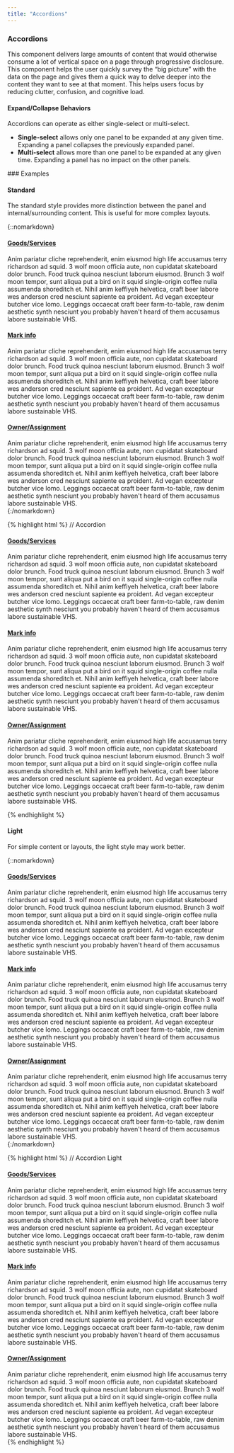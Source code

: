 ```yaml
---
title: "Accordions"
---
```


<div class="pl-pattern">
<h3>Accordions</h3>

This component delivers large amounts of content that would otherwise consume a lot of vertical space on a page through progressive disclosure. This component helps the user quickly survey the “big picture” with the data on the page and gives them a quick way to delve deeper into the content they want to see at that moment. This helps users focus by reducing clutter, confusion, and cognitive load.

#### Expand/Collapse Behaviors

Accordions can operate as either single-select or multi-select.

- __Single-select__ allows only one panel to be expanded at any given time. Expanding a panel collapses the previously expanded panel.
- __Multi-select__ allows more than one panel to be expanded at any given time. Expanding a panel has no impact on the other panels.

</div>

<div class="pl-pattern">
### Examples

#### Standard

The standard style provides more distinction between the panel and internal/surrounding content. This is useful for more complex layouts.

{::nomarkdown}
<div class="pl-preview">
<div class="panel-group" id="accordion" role="tablist">
  <div class="panel panel-default">
    <div class="panel-heading" role="tab" id="headingOne">
      <h4 class="panel-title">
        <a role="button" data-toggle="collapse" data-parent="#accordion" href="#collapseOne" aria-expanded="true" aria-controls="collapseOne"><i class="fa fa-angle-right fa-fw"></i>
        Goods/Services</a>
      </h4>
    </div>
    <div id="collapseOne" class="panel-collapse collapse in" role="tabpanel" aria-labelledby="headingOne">
      <div class="panel-body">
        Anim pariatur cliche reprehenderit, enim eiusmod high life accusamus terry richardson ad squid. 3 wolf moon officia aute, non cupidatat skateboard dolor brunch. Food truck quinoa nesciunt laborum eiusmod. Brunch 3 wolf moon tempor, sunt aliqua put a bird
        on it squid single-origin coffee nulla assumenda shoreditch et. Nihil anim keffiyeh helvetica, craft beer labore wes anderson cred nesciunt sapiente ea proident. Ad vegan excepteur butcher vice lomo. Leggings occaecat craft beer
        farm-to-table, raw denim aesthetic synth nesciunt you probably haven't heard of them accusamus labore sustainable VHS.
      </div>
    </div>
  </div>
  <div class="panel panel-default">
    <div class="panel-heading" role="tab" id="headingTwo">
      <h4 class="panel-title">
      <a role="button" data-toggle="collapse" data-parent="#accordion" href="#collapseTwo" aria-expanded="false" aria-controls="collapseTwo"><i class="fa fa-angle-right fa-fw"></i>
      Mark info</a>
      </h4>
    </div>
    <div id="collapseTwo" class="panel-collapse collapse" role="tabpanel" aria-labelledby="headingTwo">
      <div class="panel-body">
        Anim pariatur cliche reprehenderit, enim eiusmod high life accusamus terry richardson ad squid. 3 wolf moon officia aute, non cupidatat skateboard dolor brunch. Food truck quinoa nesciunt laborum eiusmod. Brunch 3 wolf moon tempor, sunt aliqua put a bird
        on it squid single-origin coffee nulla assumenda shoreditch et. Nihil anim keffiyeh helvetica, craft beer labore wes anderson cred nesciunt sapiente ea proident. Ad vegan excepteur butcher vice lomo. Leggings occaecat craft beer
        farm-to-table, raw denim aesthetic synth nesciunt you probably haven't heard of them accusamus labore sustainable VHS.
      </div>
    </div>
  </div>
  <div class="panel panel-default">
    <div class="panel-heading" role="tab" id="headingThree">
      <h4 class="panel-title">
        <a role="button" data-toggle="collapse" data-parent="#accordion" href="#collapseThree" aria-expanded="false" aria-controls="collapseThree"><i class="fa fa-angle-right fa-fw"></i>
        Owner/Assignment</a>
      </h4>
    </div>
    <div id="collapseThree" class="panel-collapse collapse" role="tabpanel" aria-labelledby="headingThree">
      <div class="panel-body">
      Anim pariatur cliche reprehenderit, enim eiusmod high life accusamus terry richardson ad squid. 3 wolf moon officia aute, non cupidatat skateboard dolor brunch. Food truck quinoa nesciunt laborum eiusmod. Brunch 3 wolf moon tempor, sunt aliqua put a bird on it squid single-origin coffee nulla assumenda shoreditch et. Nihil anim keffiyeh helvetica, craft beer labore wes anderson cred nesciunt sapiente ea proident. Ad vegan excepteur butcher vice lomo. Leggings occaecat craft beer farm-to-table, raw denim aesthetic synth nesciunt you probably haven't heard of them accusamus labore sustainable VHS.
      </div>
    </div>
  </div>
</div>

</div>
{:/nomarkdown}

{% highlight html %}
// Accordion
<div class="panel-group" id="accordion" role="tablist">
  <div class="panel panel-default">
    <div class="panel-heading" role="tab" id="headingOne">
      <h4 class="panel-title">
        <a role="button" data-toggle="collapse" data-parent="#accordion" href="#collapseOne" aria-expanded="true" aria-controls="collapseOne"><i class="fa fa-angle-right fa-fw"></i>
        Goods/Services</a>
      </h4>
    </div>
    <div id="collapseOne" class="panel-collapse collapse in" role="tabpanel" aria-labelledby="headingOne">
      <div class="panel-body">
        Anim pariatur cliche reprehenderit, enim eiusmod high life accusamus terry richardson ad squid. 3 wolf moon officia aute, non cupidatat skateboard dolor brunch. Food truck quinoa nesciunt laborum eiusmod. Brunch 3 wolf moon tempor, sunt aliqua put a bird
        on it squid single-origin coffee nulla assumenda shoreditch et. Nihil anim keffiyeh helvetica, craft beer labore wes anderson cred nesciunt sapiente ea proident. Ad vegan excepteur butcher vice lomo. Leggings occaecat craft beer
        farm-to-table, raw denim aesthetic synth nesciunt you probably haven't heard of them accusamus labore sustainable VHS.
      </div>
    </div>
  </div>
  <div class="panel panel-default">
    <div class="panel-heading" role="tab" id="headingTwo">
      <h4 class="panel-title">
      <a role="button" data-toggle="collapse" data-parent="#accordion" href="#collapseTwo" aria-expanded="false" aria-controls="collapseTwo"><i class="fa fa-angle-right fa-fw"></i>
      Mark info</a>
      </h4>
    </div>
    <div id="collapseTwo" class="panel-collapse collapse" role="tabpanel" aria-labelledby="headingTwo">
      <div class="panel-body">
        Anim pariatur cliche reprehenderit, enim eiusmod high life accusamus terry richardson ad squid. 3 wolf moon officia aute, non cupidatat skateboard dolor brunch. Food truck quinoa nesciunt laborum eiusmod. Brunch 3 wolf moon tempor, sunt aliqua put a bird
        on it squid single-origin coffee nulla assumenda shoreditch et. Nihil anim keffiyeh helvetica, craft beer labore wes anderson cred nesciunt sapiente ea proident. Ad vegan excepteur butcher vice lomo. Leggings occaecat craft beer
        farm-to-table, raw denim aesthetic synth nesciunt you probably haven't heard of them accusamus labore sustainable VHS.
      </div>
    </div>
  </div>
  <div class="panel panel-default">
    <div class="panel-heading" role="tab" id="headingThree">
      <h4 class="panel-title">
        <a role="button" data-toggle="collapse" data-parent="#accordion" href="#collapseThree" aria-expanded="false" aria-controls="collapseThree"><i class="fa fa-angle-right fa-fw"></i>
        Owner/Assignment</a>
      </h4>
    </div>
    <div id="collapseThree" class="panel-collapse collapse" role="tabpanel" aria-labelledby="headingThree">
      <div class="panel-body">
        Anim pariatur cliche reprehenderit, enim eiusmod high life accusamus terry richardson ad squid. 3 wolf moon officia aute, non cupidatat skateboard dolor brunch. Food truck quinoa nesciunt laborum eiusmod. Brunch 3 wolf moon tempor, sunt aliqua put a bird on it squid single-origin coffee nulla assumenda shoreditch et. Nihil anim keffiyeh helvetica, craft beer labore wes anderson cred nesciunt sapiente ea proident. Ad vegan excepteur butcher vice lomo. Leggings occaecat craft beer farm-to-table, raw denim aesthetic synth nesciunt you probably haven't heard of them accusamus labore sustainable VHS.
      </div>
    </div>
  </div>
</div>

{% endhighlight %}

#### Light

For simple content or layouts, the light style may work better.

{::nomarkdown}
<div class="pl-preview">
<div class="panel-group" id="2accordion" role="tablist">
                    <div class="panel">
                      <div class="panel-heading" role="tab" id="2headingOne">
                        <h4 class="panel-title">
                        <a role="button" data-toggle="collapse" data-parent="#2accordion" href="#2collapseOne" aria-expanded="true" aria-controls="2collapseOne"><i class="fa fa-angle-right fa-fw"></i>
                        Goods/Services</a>
                        </h4>
                      </div>
                      <div id="2collapseOne" class="panel-collapse collapse" role="tabpanel" aria-labelledby="2headingOne">
                        <div class="panel-body">
                          Anim pariatur cliche reprehenderit, enim eiusmod high life accusamus terry richardson ad squid. 3 wolf moon officia aute, non cupidatat skateboard dolor brunch. Food truck quinoa nesciunt laborum eiusmod. Brunch 3 wolf moon tempor, sunt aliqua put a bird
                          on it squid single-origin coffee nulla assumenda shoreditch et. Nihil anim keffiyeh helvetica, craft beer labore wes anderson cred nesciunt sapiente ea proident. Ad vegan excepteur butcher vice lomo. Leggings occaecat craft beer
                          farm-to-table, raw denim aesthetic synth nesciunt you probably haven't heard of them accusamus labore sustainable VHS.
                        </div>
                      </div>
                    </div>
                    <div class="panel">
                      <div class="panel-heading" role="tab" id="2headingTwo">
                        <h4 class="panel-title">
                        <a role="button" data-toggle="collapse" data-parent="#2accordion" href="#2collapseTwo" aria-expanded="false" aria-controls="2collapseTwo"><i class="fa fa-angle-right fa-fw"></i>
                        Mark info</a>
                        </h4>
                      </div>
                      <div id="2collapseTwo" class="panel-collapse collapse in" role="tabpanel" aria-labelledby="2headingTwo">
                        <div class="panel-body">
                          Anim pariatur cliche reprehenderit, enim eiusmod high life accusamus terry richardson ad squid. 3 wolf moon officia aute, non cupidatat skateboard dolor brunch. Food truck quinoa nesciunt laborum eiusmod. Brunch 3 wolf moon tempor, sunt aliqua put a bird
                          on it squid single-origin coffee nulla assumenda shoreditch et. Nihil anim keffiyeh helvetica, craft beer labore wes anderson cred nesciunt sapiente ea proident. Ad vegan excepteur butcher vice lomo. Leggings occaecat craft beer
                          farm-to-table, raw denim aesthetic synth nesciunt you probably haven't heard of them accusamus labore sustainable VHS.
                        </div>
                      </div>
                    </div>
                    <div class="panel">
                      <div class="panel-heading" role="tab" id="2headingThree">
                        <h4 class="panel-title">
                        <a role="button" data-toggle="collapse" data-parent="#2accordion" href="#2collapseThree" aria-expanded="false" aria-controls="2collapseThree"><i class="fa fa-angle-right fa-fw"></i>
                        Owner/Assignment</a>
                        </h4>
                      </div>
                      <div id="2collapseThree" class="panel-collapse collapse" role="tabpanel" aria-labelledby="2headingThree">
                      <div class="panel-body">
                      Anim pariatur cliche reprehenderit, enim eiusmod high life accusamus terry richardson ad squid. 3 wolf moon officia aute, non cupidatat skateboard dolor brunch. Food truck quinoa nesciunt laborum eiusmod. Brunch 3 wolf moon tempor, sunt aliqua put a bird on it squid single-origin coffee nulla assumenda shoreditch et. Nihil anim keffiyeh helvetica, craft beer labore wes anderson cred nesciunt sapiente ea proident. Ad vegan excepteur butcher vice lomo. Leggings occaecat craft beer farm-to-table, raw denim aesthetic synth nesciunt you probably haven't heard of them accusamus labore sustainable VHS.
                      </div>
                      </div>
                    </div>
                  </div>
</div>
{:/nomarkdown}

{% highlight html %}
// Accordion Light
<div class="panel-group" id="2accordion" role="tablist">
  <div class="panel">
    <div class="panel-heading" role="tab" id="2headingOne">
      <h4 class="panel-title">
      <a role="button" data-toggle="collapse" data-parent="#2accordion" href="#2collapseOne" aria-expanded="true" aria-controls="2collapseOne"><i class="fa fa-angle-right fa-fw"></i>
      Goods/Services</a>
      </h4>
    </div>
    <div id="2collapseOne" class="panel-collapse collapse" role="tabpanel" aria-labelledby="2headingOne">
      <div class="panel-body">
        Anim pariatur cliche reprehenderit, enim eiusmod high life accusamus terry richardson ad squid. 3 wolf moon officia aute, non cupidatat skateboard dolor brunch. Food truck quinoa nesciunt laborum eiusmod. Brunch 3 wolf moon tempor, sunt aliqua put a bird
        on it squid single-origin coffee nulla assumenda shoreditch et. Nihil anim keffiyeh helvetica, craft beer labore wes anderson cred nesciunt sapiente ea proident. Ad vegan excepteur butcher vice lomo. Leggings occaecat craft beer
        farm-to-table, raw denim aesthetic synth nesciunt you probably haven't heard of them accusamus labore sustainable VHS.
      </div>
    </div>
  </div>
  <div class="panel">
    <div class="panel-heading" role="tab" id="2headingTwo">
      <h4 class="panel-title">
      <a role="button" data-toggle="collapse" data-parent="#2accordion" href="#2collapseTwo" aria-expanded="false" aria-controls="2collapseTwo"><i class="fa fa-angle-right fa-fw"></i>
      Mark info</a>
      </h4>
    </div>
    <div id="2collapseTwo" class="panel-collapse collapse in" role="tabpanel" aria-labelledby="2headingTwo">
      <div class="panel-body">
        Anim pariatur cliche reprehenderit, enim eiusmod high life accusamus terry richardson ad squid. 3 wolf moon officia aute, non cupidatat skateboard dolor brunch. Food truck quinoa nesciunt laborum eiusmod. Brunch 3 wolf moon tempor, sunt aliqua put a bird
        on it squid single-origin coffee nulla assumenda shoreditch et. Nihil anim keffiyeh helvetica, craft beer labore wes anderson cred nesciunt sapiente ea proident. Ad vegan excepteur butcher vice lomo. Leggings occaecat craft beer
        farm-to-table, raw denim aesthetic synth nesciunt you probably haven't heard of them accusamus labore sustainable VHS.
      </div>
    </div>
  </div>
  <div class="panel">
    <div class="panel-heading" role="tab" id="2headingThree">
      <h4 class="panel-title">
      <a role="button" data-toggle="collapse" data-parent="#2accordion" href="#2collapseThree" aria-expanded="false" aria-controls="2collapseThree"><i class="fa fa-angle-right fa-fw"></i>
      Owner/Assignment</a>
      </h4>
    </div>
    <div id="2collapseThree" class="panel-collapse collapse" role="tabpanel" aria-labelledby="2headingThree">
      <div class="panel-body">
      Anim pariatur cliche reprehenderit, enim eiusmod high life accusamus terry richardson ad squid. 3 wolf moon officia aute, non cupidatat skateboard dolor brunch. Food truck quinoa nesciunt laborum eiusmod. Brunch 3 wolf moon tempor, sunt aliqua put a bird on it squid single-origin coffee nulla assumenda shoreditch et. Nihil anim keffiyeh helvetica, craft beer labore wes anderson cred nesciunt sapiente ea proident. Ad vegan excepteur butcher vice lomo. Leggings occaecat craft beer farm-to-table, raw denim aesthetic synth nesciunt you probably haven't heard of them accusamus labore sustainable VHS.
      </div>
    </div>
  </div>
</div>
{% endhighlight %}

</div>
